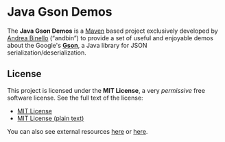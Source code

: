 # Java Gson Demos

The **Java Gson Demos** is a [Maven](https://maven.apache.org "Apache Maven") based project exclusively developed by [Andrea Binello](http://www.andbin.net) (&ldquo;andbin&rdquo;) to provide a set of useful and enjoyable demos about the Google's [**Gson**](https://github.com/google/gson), a Java library for JSON serialization/deserialization.

## License

This project is licensed under the **MIT License**, a very *permissive* free software license. See the full text of the license:

* [MIT License](MIT-LICENSE.md)
* [MIT License (plain text)](MIT-LICENSE.txt)

You can also see external resources [here](http://opensource.org/licenses/MIT "The MIT License (MIT) | Open Source Initiative") or [here](http://choosealicense.com/licenses/mit/ "MIT License - Choose a License").
